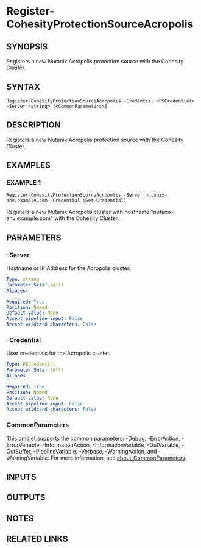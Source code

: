 
# Register-CohesityProtectionSourceAcropolis

## SYNOPSIS
Registers a new Nutanix Acropolis protection source with the Cohesity Cluster.

## SYNTAX

```
Register-CohesityProtectionSourceAcropolis -Credential <PSCredential> -Server <string> [<CommonParameters>]
```

## DESCRIPTION
Registers a new Nutanix Acropolis protection source with the Cohesity Cluster.

## EXAMPLES

### EXAMPLE 1
```
Register-CohesityProtectionSourceAcropolis -Server nutanix-ahv.example.com -Credential (Get-Credential)
```

Registers a new Nutanix Acropolis cluster with hostname "nutanix-ahv.example.com" with the Cohesity Cluster.

## PARAMETERS

### -Server
Hostname or IP Address for the Acropolis cluster.

```yaml
Type: string
Parameter Sets: (All)
Aliases:

Required: True
Position: Named
Default value: None
Accept pipeline input: False
Accept wildcard characters: False
```

### -Credential
User credentials for the Acropolis cluster.

```yaml
Type: PSCredential
Parameter Sets: (All)
Aliases:

Required: True
Position: Named
Default value: None
Accept pipeline input: False
Accept wildcard characters: False
```

### CommonParameters
This cmdlet supports the common parameters: -Debug, -ErrorAction, -ErrorVariable, -InformationAction, -InformationVariable, -OutVariable, -OutBuffer, -PipelineVariable, -Verbose, -WarningAction, and -WarningVariable. For more information, see [about_CommonParameters](http://go.microsoft.com/fwlink/?LinkID=113216).

## INPUTS

## OUTPUTS

## NOTES

## RELATED LINKS

